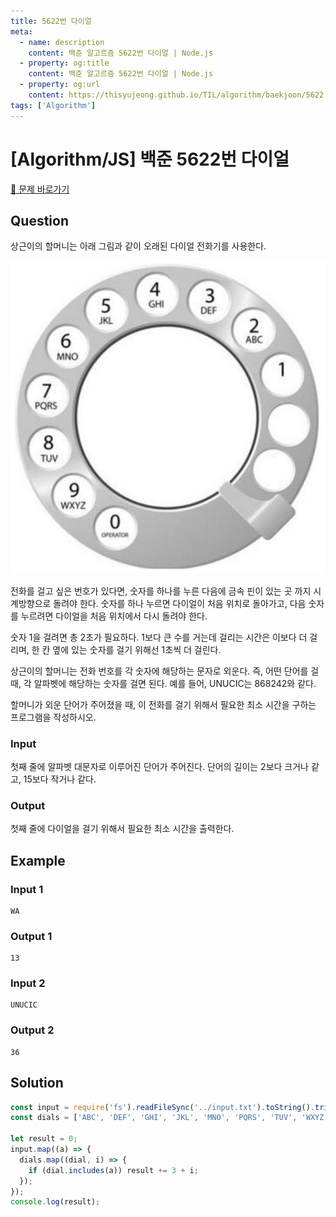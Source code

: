 ```yaml
---
title: 5622번 다이얼
meta:
  - name: description
    content: 백준 알고르즘 5622번 다이얼 | Node.js
  - property: og:title
    content: 백준 알고르즘 5622번 다이얼 | Node.js
  - property: og:url
    content: https://thisyujeong.github.io/TIL/algorithm/baekjoon/5622.html
tags: ['Algorithm']
---
```


# [Algorithm/JS] 백준 5622번 다이얼

[🔗 문제 바로가기](https://www.acmicpc.net/problem/5622)

## Question

상근이의 할머니는 아래 그림과 같이 오래된 다이얼 전화기를 사용한다.

<img src="../../.vuepress/public/image/algorithm-5622.png" />

전화를 걸고 싶은 번호가 있다면, 숫자를 하나를 누른 다음에 금속 핀이 있는 곳 까지 시계방향으로 돌려야 한다. 숫자를 하나 누르면 다이얼이 처음 위치로 돌아가고, 다음 숫자를 누르려면 다이얼을 처음 위치에서 다시 돌려야 한다.

숫자 1을 걸려면 총 2초가 필요하다. 1보다 큰 수를 거는데 걸리는 시간은 이보다 더 걸리며, 한 칸 옆에 있는 숫자를 걸기 위해선 1초씩 더 걸린다.

상근이의 할머니는 전화 번호를 각 숫자에 해당하는 문자로 외운다. 즉, 어떤 단어를 걸 때, 각 알파벳에 해당하는 숫자를 걸면 된다. 예를 들어, UNUCIC는 868242와 같다.

할머니가 외운 단어가 주어졌을 때, 이 전화를 걸기 위해서 필요한 최소 시간을 구하는 프로그램을 작성하시오.

### Input

첫째 줄에 알파벳 대문자로 이루어진 단어가 주어진다. 단어의 길이는 2보다 크거나 같고, 15보다 작거나 같다.

### Output

첫째 줄에 다이얼을 걸기 위해서 필요한 최소 시간을 출력한다.

## Example

### Input 1

```
WA
```

### Output 1

```
13
```

### Input 2

```
UNUCIC
```

### Output 2

```
36
```

## Solution

```js
const input = require('fs').readFileSync('../input.txt').toString().trim().split('');
const dials = ['ABC', 'DEF', 'GHI', 'JKL', 'MNO', 'PQRS', 'TUV', 'WXYZ'];

let result = 0;
input.map((a) => {
  dials.map((dial, i) => {
    if (dial.includes(a)) result += 3 + i;
  });
});
console.log(result);
```
